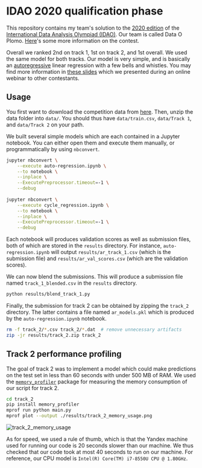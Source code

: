 # IDAO 2020 qualification phase

This repository contains my team's solution to the [2020 edition](https://idao.world/results/) of the [International Data Analysis Olympiad (IDAO)](https://idao.world/). Our team is called Data O Plomo. [Here](https://official.contest.yandex.ru/contest/16669/problems/)'s some more information on the contest.

Overall we ranked 2nd on track 1, 1st on track 2, and 1st overall. We used the same model for both tracks. Our model is very simple, and is basically an [autoregressive](https://www.wikiwand.com/en/Autoregressive_model) linear regression with a few bells and whistles. You may find more information in [these slides](https://maxhalford.github.io/slides/idao-2020-qualifiers.pdf) which we presented during an online webinar to other contestants.

## Usage

You first want to download the competition data from [here](https://yadi.sk/d/0zYx00gSraxZ3w). Then, unzip the data folder into `data/`. You should thus have `data/train.csv`, `data/Track 1`, and `data/Track 2` on your path.

We built several simple models which are each contained in a Jupyter notebook. You can either open them and execute them manually, or programmatically by using `nbconvert`.

```sh
jupyter nbconvert \
    --execute auto-regression.ipynb \
    --to notebook \
    --inplace \
    --ExecutePreprocessor.timeout=-1 \
    --debug
    
jupyter nbconvert \
    --execute cycle_regression.ipynb \
    --to notebook \
    --inplace \
    --ExecutePreprocessor.timeout=-1 \
    --debug
```

Each notebook will produces validation scores as well as submission files, both of which are stored in the `results` directory. For instance, `auto-regression.ipynb` will output `results/ar_track_1.csv` (which is the submission file) and `results/ar_val_scores.csv` (which are the validation scores).

We can now blend the submissions. This will produce a submission file named `track_1_blended.csv` in the `results` directory.

```sh
python results/blend_track_1.py
```

Finally, the submission for track 2 can be obtained by zipping the `track_2` directory. The latter contains a file named `ar_models.pkl` which is produced by the `auto-regression.ipynb` notebook.

```sh
rm -f track_2/*.csv track_2/*.dat  # remove unnecessary artifacts
zip -jr results/track_2.zip track_2
```

## Track 2 performance profiling

The goal of track 2 was to implement a model which could make predictions on the test set in less than 60 seconds with under 500 MB of RAM. We used the [`memory_profiler`](https://github.com/pythonprofilers/memory_profiler) package for measuring the memory consumption of our script for track 2.

```sh
cd track_2
pip install memory_profiler
mprof run python main.py
mprof plot --output ./results/track_2_memory_usage.png
```

![track_2_memory_usage](results/track_2_memory_usage.png)

As for speed, we used a rule of thumb, which is that the Yandex machine used for running our code is 20 seconds slower than our machine. We thus checked that our code took at most 40 seconds to run on our machine. For reference, our CPU model is `Intel(R) Core(TM) i7-8550U CPU @ 1.80GHz`.

